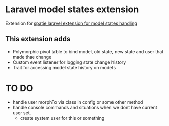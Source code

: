 # Laravel model states extension

Extension for [spatie laravel extension for model states handling](https://spatie.be/docs/laravel-model-states/v2/01-introduction)

## This extension adds

* Polymorphic pivot table to bind model, old state, new state and user that made thae change
* Custom event listener for logging state change history
* Trait for accessing model state history on models

# TO DO 

* handle user morphTo via class in config or some other method  
* handle console commands and situations when we dont have current user set.
  * create system user for this or something

